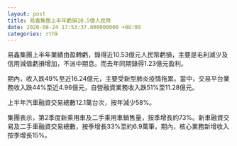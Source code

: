 ```yaml
---
layout: post
title: 易鑫集團上半年虧損10.5億人民幣
date: 2020-08-24 17:53:37.000000000 +08:00
categories: rthk
---
```


易鑫集團上半年業績由盈轉虧，錄得近10.53億元人民幣虧損，主要是毛利減少及信用減值虧損增加，不派中期息。而去年同期錄得1.23億元盈利。

期內，收入跌49%至近16.24億元，主要受新型肺炎疫情拖累。當中，交易平台業務收入跌44%至近4.96億元，自營融資業務收入跌51%至11.28億元。

上半年汽車融資交易總數12.1萬台次，按年減少58%。

集團表示，第2季度新乘用車及二手乘用車銷售量，按季增長約73%。新車融資交易及二手車融資交易總數，按季增長33%至約6.9萬筆，期內，核心業務新增收入按季增長15%。
